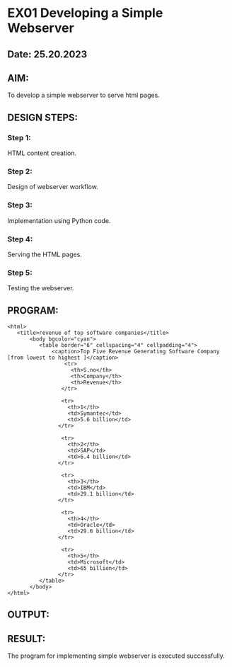 # EX01 Developing a Simple Webserver
## Date: 25.20.2023

## AIM:
To develop a simple webserver to serve html pages.

## DESIGN STEPS:
### Step 1: 
HTML content creation.

### Step 2:
Design of webserver workflow.

### Step 3:
Implementation using Python code.

### Step 4:
Serving the HTML pages.

### Step 5:
Testing the webserver.

## PROGRAM:
```
<html>
   <title>revenue of top software companies</title>
       <body bgcolor="cyan">
          <table border="6" cellspacing="4" cellpadding="4">
              <caption>Top Five Revenue Generating Software Company   [from lowest to highest ]</caption>
                  <tr>
                    <th>S.no</th>
                    <th>Company</th>
                    <th>Revenue</th>
                 </tr>

                 <tr>
                   <th>1</th>
                   <td>Symantec</td>
                   <td>5.6 billion</td>
                </tr>

                 <tr>
                   <th>2</th>
                   <td>SAP</td>
                   <td>6.4 billion</td>
                </tr>

                 <tr>
                   <th>3</th>
                   <td>IBM</td>
                   <td>29.1 billion</td>
                </tr>

                 <tr>
                   <th>4</th>
                   <td>Oracle</td>
                   <td>29.6 billion</td>
                </tr>

                 <tr>
                   <th>5</th>
                   <td>Microsoft</td>
                   <td>65 billion</td>
                </tr>
          </table>
       </body>
</html>
```


## OUTPUT:


## RESULT:
The program for implementing simple webserver is executed successfully.
